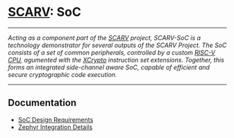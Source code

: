 # [SCARV](https://github.com/scarv): SoC

---

*Acting as a component part of the
[SCARV](https://www.scarv.org)
project,
SCARV-SoC is a technology demonstrator for several outputs of the SCARV Project.
The SoC consists of a set of common peripherals,
controlled by a custom
[RISC-V CPU](https://github.com:/scarv/scarv-cpu),
agumented with the
[XCrypto](https://github.com/scarv/xcrypto)
instruction set extensions.
Together,
this forms an integrated side-channel aware SoC,
capable of efficient and secure cryptographic code execution.*

---

## Documentation

- [SoC Design Requirements](doc/soc-requirements.md)
- [Zephyr Integration Details](doc/zephyr-integration.md)

